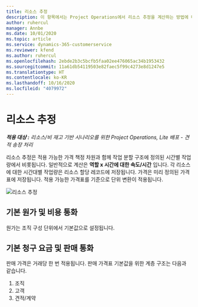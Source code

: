 ```yaml
---
title: 리소스 추정
description: 이 항목에서는 Project Operations에서 리소스 추정을 계산하는 방법에 대한 정보를 제공합니다.
author: ruhercul
manager: Annbe
ms.date: 10/01/2020
ms.topic: article
ms.service: dynamics-365-customerservice
ms.reviewer: kfend
ms.author: ruhercul
ms.openlocfilehash: 2ebde2b3c5bcfb5faa02ee476065ac34b1953432
ms.sourcegitcommit: 11a61db54119503e82faec5f99c4273e8d1247e5
ms.translationtype: HT
ms.contentlocale: ko-KR
ms.lasthandoff: 10/16/2020
ms.locfileid: "4079972"
---
```

# <a name="resource-estimates"></a>리소스 추정

_**적용 대상 :** 리소스/비 재고 기반 시나리오를 위한 Project Operations, Lite 배포 - 견적 송장 처리_

리소스 추정은 적용 가능한 가격 책정 차원과 함께 작업 분할 구조에 정의된 시간별 작업량에서 비롯됩니다. 일반적으로 계산은 **역할 x 시간에 대한 속도/시간** 입니다. 각 리소스에 대한 시간대별 작업량은 리소스 할당 레코드에 저장됩니다. 가격은 미리 정의된 가격표에 저장됩니다. 적용 가능한 가격표를 기준으로 단위 변환이 적용됩니다.

![리소스 추정](./media/navigation12.png)

## <a name="default-cost-price-and-cost-currency"></a>기본 원가 및 비용 통화

원가는 조직 구성 단위에서 기본값으로 설정됩니다.

## <a name="default-bill-rate-and-sales-currency"></a>기본 청구 요금 및 판매 통화

판매 가격은 거래당 한 번 적용됩니다. 판매 가격표 기본값을 위한 계층 구조는 다음과 같습니다.

1. 조직
2. 고객
3. 견적/계약
